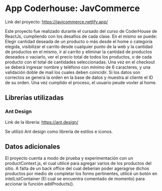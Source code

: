 # App Coderhouse: JavCommerce

Link del proyecto: https://javicommerce.netlify.app/

Este proyecto fue realizado durante el cursado del curso de CoderHouse de ReactJs, cumpliendo con los desafíos de cada clase.
En el mismo se puede:
Elegir cantidad deseada de un producto o más desde el home o categoría elegida, visibilizar el carrito desde cualquier punto de la web y la cantidad de productos en el mismo, ir al carrito y eliminar la cantidad de productos deseados o vaciarlo, ver el precio total de todos los productos, o de cada producto con el total de cantidades seleccionadas.
Una vez en el checkout se deberá ingresar nombre y teléfono con mínimo de 6 caracteres, y una validación doble de mail los cuales deben coincidir.
Si los datos son correctos se genera la orden en la base de datos y muestra al cliente el ID de su orden.
Una vez cumplido el proceso, el usuario peude vovler al home.

## Librerías utilizadas
### Ant Design

Link de la librería: https://ant.design/

Se utilizó Ant design  como librería de estilos e íconos. 

## Datos adicionales

El proyecto cuenta a  modo de prueba y experimentación con un productContext.js, el cual utilicé para agregar varios de los productos del sitio.
A falta de un back office del cual deberían poder ageragrse dichos productos por medio de completar los forms pertinentes, utilicé un botón en intelListContainer (El cual se encuentra comentado de momento) para accionar la función addProducts().



